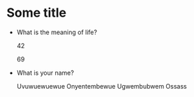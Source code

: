 # Some title

  - What is the meaning of life?

    42

    69

  - What is your name?

    Uvuwuewuewue Onyentembewue Ugwembubwem Ossass